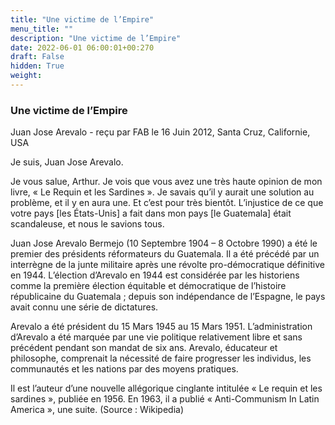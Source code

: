```yaml
---
title: "Une victime de l’Empire"
menu_title: ""
description: "Une victime de l’Empire"
date: 2022-06-01 06:00:01+00:270
draft: False
hidden: True
weight:
---
```

### Une victime de l’Empire

Juan Jose Arevalo - reçu par FAB le 16 Juin 2012, Santa Cruz, Californie, USA

Je suis, Juan Jose Arevalo.

Je vous salue, Arthur. Je vois que vous avez une très haute opinion de mon livre, « Le Requin et les Sardines ». Je savais qu’il y aurait une solution au problème, et il y en aura une. Et c’est pour très bientôt. L’injustice de ce que votre pays [les États-Unis] a fait dans mon pays [le Guatemala] était scandaleuse, et nous le savions tous.

Juan Jose Arevalo Bermejo (10 Septembre 1904 – 8 Octobre 1990) a été le premier des présidents réformateurs du Guatemala. Il a été précédé par un interrègne de la junte militaire après une révolte pro-démocratique définitive en 1944. L’élection d’Arevalo en 1944 est considérée par les historiens comme la première élection équitable et démocratique de l’histoire républicaine du Guatemala ; depuis son indépendance de l’Espagne, le pays avait connu une série de dictatures.

Arevalo a été président du 15 Mars 1945 au 15 Mars 1951. L’administration d’Arevalo a été marquée par une vie politique relativement libre et sans précédent pendant son mandat de six ans. Arevalo, éducateur et philosophe, comprenait la nécessité de faire progresser les individus, les communautés et les nations par des moyens pratiques.

Il est l’auteur d’une nouvelle allégorique cinglante intitulée « Le requin et les sardines », publiée en 1956. En 1963, il a publié « Anti-Communism In Latin America », une suite. (Source : Wikipedia)



